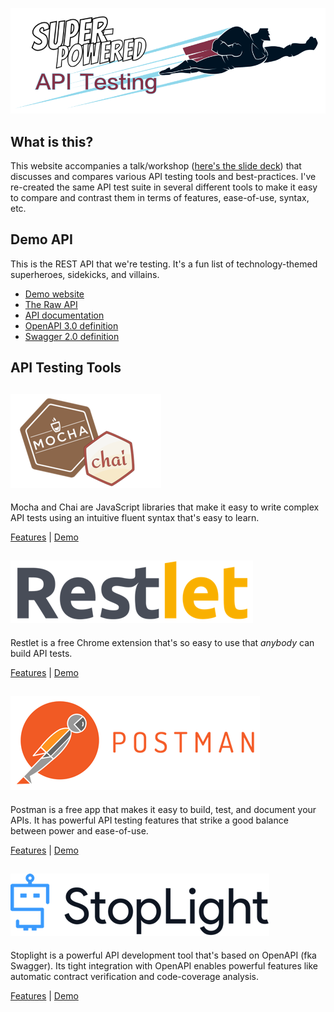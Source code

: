 [![Super-Powered API Testing](assets/img/title-banner.png)](https://apitesting.jamesmessinger.com)

What is this?
--------------------------------------------------------------------------------
This website accompanies a talk/workshop ([here's the slide deck](https://github.com/James-Messinger/super-powered-api-testing/blob/master/presentation.pdf)) that discusses and compares various API testing tools and best-practices.  I've re-created the same API test suite in several different tools to make it easy to compare and contrast them in terms of features, ease-of-use, syntax, etc.


Demo API
--------------------------------------------------------------------------------
This is the REST API that we're testing.  It's a fun list of technology-themed superheroes, sidekicks, and villains.

- [Demo website](https://heroes.jamesmessinger.com/)
- [The Raw API](https://api.heroes.jamesmessinger.com/)
- [API documentation](https://documenter.getpostman.com/view/220187/super-tech-heroes-api/77cf6KB)
- [OpenAPI 3.0 definition](https://api.heroes.jamesmessinger.com/schema)
- [Swagger 2.0 definition](https://api.heroes.jamesmessinger.com/schema?accept=application/openapi+json;version=2.0)



API Testing Tools
--------------------------------------------------------------------------------

[![Mocha & Chai](assets/img/mocha-chai/logo.png)](mocha-chai/)
--------------------------------------------------------------------------------
Mocha and Chai are JavaScript libraries that make it easy to write complex API tests using an intuitive fluent syntax that's easy to learn.

[Features](mocha-chai/) | [Demo](mocha-chai/#demo-setup)



[![Restlet](assets/img/restlet/logo.png)](restlet/)
--------------------------------------------------------------------------------
Restlet is a free Chrome extension that's so easy to use that _anybody_ can build API tests.

[Features](restlet/) | [Demo](restlet/#demo-setup)



[![Postman](assets/img/postman/logo.png)](postman/)
--------------------------------------------------------------------------------
Postman is a free app that makes it easy to build, test, and document your APIs.  It has powerful API testing features that strike a good balance between power and ease-of-use.

[Features](postman/) | [Demo](postman/#demo-setup)



[![Stoplight](assets/img/stoplight/logo.png)](stoplight/)
--------------------------------------------------------------------------------
Stoplight is a powerful API development tool that's based on OpenAPI (fka Swagger).  Its tight integration with OpenAPI enables powerful features like automatic contract verification and code-coverage analysis.

[Features](stoplight/) | [Demo](stoplight/#demo-setup)
